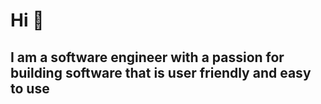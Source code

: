 <h1>Hi 👋</h1>
<h2>I am a software engineer with a passion for building software that is user friendly and easy to use</h2>
